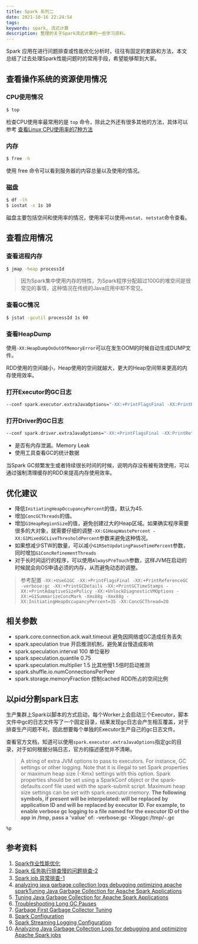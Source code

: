 ```yaml
---
title: Spark 系列二
date: 2021-10-16 22:24:54
tags:
keywords: spark, 流式计算
description: 整理的关于Spark流式计算的一些学习资料。
---
```


Spark 应用在进行问题排查或性能优化分析时，往往有固定的套路和方法，本文总结了过去处理Spark性能问题时的常用手段，希望能够帮到大家。

## 查看操作系统的资源使用情况

### CPU使用情况
```sh
$ top
```
检查CPU使用率最常用的是 `top` 命令，除此之外还有很多其他的方法，具体可以参考 [查看Linux CPU使用率的7种方法](http://www.edulinks.cn/2021/04/09/20210409-linux-cpu-commands/)

### 内存

```sh
$ free -h
```
使用 free 命令可以看到服务器的内容总量以及使用的情况。

### 磁盘

```sh
$ df -lh
$ iostat -x 1s 10
```

磁盘主要包括空间和使用率的情况，使用率可以使用`vmstat`、`netstat`命令查看。

## 查看应用情况

### 查看进程内存

```sh
$ jmap -heap processId
```

> 因为Spark集中使用内存的特性，为Spark程序分配超过100G的堆空间是很常见的事情，这种情况在传统的Java应用中却不常见。
>

### 查看GC情况

```sh
$ jstat -gcutil processId 1s 60
```

### 查看HeapDump
使用`-XX:HeapDumpOnOutOfMemoryError`可以在发生OOM的时候自动生成DUMP文件。

RDD使用的空间越小，Heap使用的空间就越大，更大的Heap空间带来更高的内存使用效率。

### 打开Executor的GC日志
```sh
--conf spark.executor.extraJavaOptions="-XX:+PrintFlagsFinal -XX:PrintReferenceGC -verbose:gc -XX:+PrintGCDetails -XX:PrintGCTimeStamps -XX:PrintAdaptiveSizePolicy -XX:+UnlockDiagnosticVMOptions -XX:G1SummarizeConcMark"
```

### 打开Driver的GC日志
```sh
--conf spark.driver.extraJavaOptions="-XX:+PrintFlagsFinal -XX:PrintReferenceGC -verbose:gc -XX:+PrintGCDetails -XX:PrintGCTimeStamps -XX:PrintAdaptiveSizePolicy -XX:+UnlockDiagnosticVMOptions -XX:G1SummarizeConcMark"
```

* 是否有内存泄漏。Memory Leak
* 使用工具查看GC的统计数据

当Spark GC频繁发生或者持续很长时间的时候，说明内存没有被有效使用，可以通过强制清理缓存的RDD来提高内存使用效率。

## 优化建议
* 降低`InitiatingHeapOccupancyPercent`的值，默认为45.
* 增加`ConcGCThreads`的值。
* 增加`G1HeapRegionSize`的值，避免创建过大的Heap区域。如果确实程序需要很多的大对象，就需要仔细的调整`-XX:G1HeapWastePercent -XX:G1MixedGCLiveThresholdPercent`参数来避免这种情况。
* 如果想减少STW的数量，可以减小`G1RSetUpdatingPauseTimePercent`参数，同时增加`G1ConcRefinementThreads`
* 对于长时间运行的程序，可以使用`AlwaysPreTouch`参数，这样JVM在启动的时候就会向OS申请必须的内存，从而避免动态的调整。

> 参考配置 `-XX:+UseG1GC -XX:+PrintFlagsFinal -XX:+PrintReferenceGC -verbose:gc -XX:+PrintGCDetails -XX:+PrintGCTimeStamps -XX:+PrintAdaptiveSizePolicy -XX:+UnlockDiagnosticVMOptions -XX:+G1SummarizeConcMark -Xms88g -Xmx88g -XX:InitiatingHeapOccupancyPercent=35 -XX:ConcGCThread=20`

## 相关参数
* spark.core.connection.ack.wait.timeout 避免因网络或GC造成任务丢失
* spark.speculation true 开启推测机制，避免某台慢造成影响
* spark.speculation.interval 100 单位毫秒
* spark.speculation.quantile 0.75
* spark.speculation.multiplier 1.5 比其他慢1.5倍时启动推测
* spark.shuffle.io.numConnectionsPerPeer
* spark.storage.memoryFraction 控制cached RDD所占的空间比例 

## 以pid分割spark日志

生产集群上Spark以脚本的方式启动，每个Worker上会启动三个Executor，脚本文件中gc的日志文件写了一个固定目录，结果发现gc日志会产生相互覆盖，对于排查生产问题不利，因此想要每个单独的Executor生产自己的gc日志文件。

查看官方文档，知道可以使用`spark.executor.extraJavaOptions`指定gc的目录，对于如何根据分隔日志，官方的描述感觉并不清晰。

> A string of extra JVM options to pass to executors. For instance, GC settings or other logging. Note that it is illegal to set Spark properties or maximum heap size (-Xmx) settings with this option. Spark properties should be set using a SparkConf object or the spark-defaults.conf file used with the spark-submit script. Maximum heap size settings can be set with spark.executor.memory. **The following symbols, if present will be interpolated: will be replaced by application ID and will be replaced by executor ID. For example, to enable verbose gc logging to a file named for the executor ID of the app in /tmp, pass a 'value' of: -verbose:gc -Xloggc:/tmp/-.gc**

`%p`


## 参考资料
1. [Spark作业性能优化](https://www.jianshu.com/p/feb9c82ac0a5)
2. [Spark 任务执行排查慢的问题排查-2](https://www.jianshu.com/p/1f45bb8a81b3)
3. [Spark job 异常排查-1](https://www.jianshu.com/p/7c74b8690322)
4. [analyzing java garbage collection logs debugging optimizing apache sparkTuning Java Garbage Collection for Apache Spark Applications](https://anish749.github.io/spark/analyzing-java-garbage-collection-logs-debugging-optimizing-apache-spark/)
5. [Tuning Java Garbage Collection for Apache Spark Applications](https://databricks.com/blog/2015/05/28/tuning-java-garbage-collection-for-spark-applications.html)
6. [Troubleshooting Long GC Pauses](https://blogs.oracle.com/poonam/troubleshooting-long-gc-pauses)
7. [Garbage First Garbage Collector Tuning](https://www.oracle.com/technetwork/articles/java/g1gc-1984535.html)
8. [Spark Configuration](https://spark.apache.org/docs/latest/configuration.html)
9. [Spark Streaming Logging Configuration](http://shzhangji.com/blog/2015/05/31/spark-streaming-logging-configuration/)
10. [Analyzing Java Garbage Collection Logs for debugging and optimizing Apache Spark jobs](https://anish749.github.io/spark/analyzing-java-garbage-collection-logs-debugging-optimizing-apache-spark/)